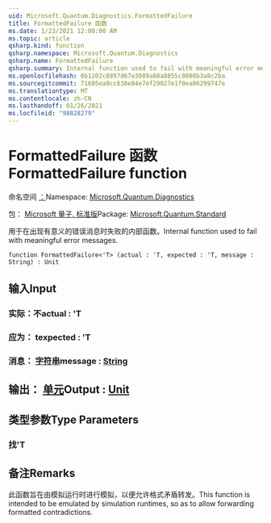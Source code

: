 ```yaml
---
uid: Microsoft.Quantum.Diagnostics.FormattedFailure
title: FormattedFailure 函数
ms.date: 1/23/2021 12:00:00 AM
ms.topic: article
qsharp.kind: function
qsharp.namespace: Microsoft.Quantum.Diagnostics
qsharp.name: FormattedFailure
qsharp.summary: Internal function used to fail with meaningful error messages.
ms.openlocfilehash: 6b1202c8897d67e3089a88a0855c8008b3a8c2ba
ms.sourcegitcommit: 71605ea9cc630e84e7ef29027e1f0ea06299747e
ms.translationtype: MT
ms.contentlocale: zh-CN
ms.lasthandoff: 01/26/2021
ms.locfileid: "98828279"
---
```

# <a name="formattedfailure-function"></a><span data-ttu-id="6929f-102">FormattedFailure 函数</span><span class="sxs-lookup"><span data-stu-id="6929f-102">FormattedFailure function</span></span>

<span data-ttu-id="6929f-103">命名空间 [：](xref:Microsoft.Quantum.Diagnostics)</span><span class="sxs-lookup"><span data-stu-id="6929f-103">Namespace: [Microsoft.Quantum.Diagnostics](xref:Microsoft.Quantum.Diagnostics)</span></span>

<span data-ttu-id="6929f-104">包： [Microsoft 量子. 标准版](https://nuget.org/packages/Microsoft.Quantum.Standard)</span><span class="sxs-lookup"><span data-stu-id="6929f-104">Package: [Microsoft.Quantum.Standard](https://nuget.org/packages/Microsoft.Quantum.Standard)</span></span>


<span data-ttu-id="6929f-105">用于在出现有意义的错误消息时失败的内部函数。</span><span class="sxs-lookup"><span data-stu-id="6929f-105">Internal function used to fail with meaningful error messages.</span></span>

```qsharp
function FormattedFailure<'T> (actual : 'T, expected : 'T, message : String) : Unit
```


## <a name="input"></a><span data-ttu-id="6929f-106">输入</span><span class="sxs-lookup"><span data-stu-id="6929f-106">Input</span></span>

### <a name="actual--t"></a><span data-ttu-id="6929f-107">实际：不</span><span class="sxs-lookup"><span data-stu-id="6929f-107">actual : 'T</span></span>




### <a name="expected--t"></a><span data-ttu-id="6929f-108">应为： t</span><span class="sxs-lookup"><span data-stu-id="6929f-108">expected : 'T</span></span>




### <a name="message--string"></a><span data-ttu-id="6929f-109">消息： [字符串](xref:microsoft.quantum.lang-ref.string)</span><span class="sxs-lookup"><span data-stu-id="6929f-109">message : [String](xref:microsoft.quantum.lang-ref.string)</span></span>





## <a name="output--unit"></a><span data-ttu-id="6929f-110">输出： [单元](xref:microsoft.quantum.lang-ref.unit)</span><span class="sxs-lookup"><span data-stu-id="6929f-110">Output : [Unit](xref:microsoft.quantum.lang-ref.unit)</span></span>



## <a name="type-parameters"></a><span data-ttu-id="6929f-111">类型参数</span><span class="sxs-lookup"><span data-stu-id="6929f-111">Type Parameters</span></span>

### <a name="t"></a><span data-ttu-id="6929f-112">找</span><span class="sxs-lookup"><span data-stu-id="6929f-112">'T</span></span>



## <a name="remarks"></a><span data-ttu-id="6929f-113">备注</span><span class="sxs-lookup"><span data-stu-id="6929f-113">Remarks</span></span>

<span data-ttu-id="6929f-114">此函数旨在由模拟运行时进行模拟，以便允许格式矛盾转发。</span><span class="sxs-lookup"><span data-stu-id="6929f-114">This function is intended to be emulated by simulation runtimes, so as to allow forwarding formatted contradictions.</span></span>